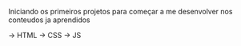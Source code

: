 Iniciando os primeiros projetos para começar a me desenvolver nos conteudos ja aprendidos 

→ HTML
→ CSS
→ JS